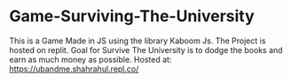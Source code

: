 # Game-Surviving-The-University
This is a Game Made in JS using the library Kaboom Js. The Project is hosted on replit. Goal for Survive The University is to dodge the books and earn as much money as possible. 
Hosted at: https://ubandme.shahrahul.repl.co/